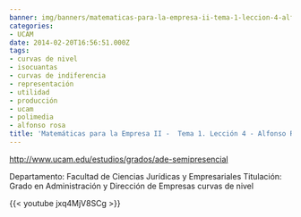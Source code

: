 ```yaml
---
banner: img/banners/matematicas-para-la-empresa-ii-tema-1-leccion-4-alfonso-rosa.jpg
categories:
- UCAM
date: 2014-02-20T16:56:51.000Z
tags:
- curvas de nivel
- isocuantas
- curvas de indiferencia
- representación
- utilidad
- producción
- ucam
- polimedia
- alfonso rosa
title: 'Matemáticas para la Empresa II -  Tema 1. Lección 4 - Alfonso Rosa'
---
```


http://www.ucam.edu/estudios/grados/ade-semipresencial

Departamento: Facultad de Ciencias Jurídicas y Empresariales
Titulación: Grado en Administración y Dirección de Empresas
curvas de nivel

{{< youtube jxq4MjV8SCg >}}
